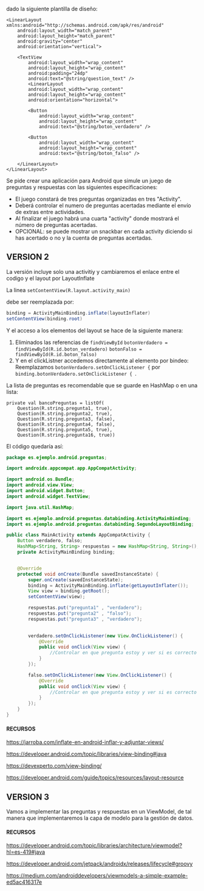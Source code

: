 dado la siguiente plantilla de diseño:

```code
<LinearLayout xmlns:android="http://schemas.android.com/apk/res/android"
    android:layout_width="match_parent"
    android:layout_height="match_parent"
    android:gravity="center"
    android:orientation="vertical">

    <TextView
        android:layout_width="wrap_content"
        android:layout_height="wrap_content"
        android:padding="24dp"
        android:text="@string/question_text" />
		<LinearLayout
        android:layout_width="wrap_content"
        android:layout_height="wrap_content"
        android:orientation="horizontal">

        <Button
            android:layout_width="wrap_content"
            android:layout_height="wrap_content"
            android:text="@string/boton_verdadero" />

        <Button
            android:layout_width="wrap_content"
            android:layout_height="wrap_content"
            android:text="@string/boton_falso" />

    </LinearLayout>
</LinearLayout>
```

Se pide crear una aplicación para Android que simule un juego de preguntas y respuestas con las siguientes especificaciones:

- El juego constará de tres preguntas organizadas en tres "Activity".
- Deberá controlar el numero de preguntas acertadas mediante el envío de extras entre actividades.
- Al finalizar el juego habrá una cuarta "activity" donde mostrará el número de preguntas acertadas.
- OPCIONAL: se puede mostrar un snackbar en cada activity diciendo si has acertado o no y la cuenta de preguntas acertadas.


## VERSION 2
La versión incluye solo una activitiy y cambiaremos el enlace entre el codigo y el layout por LayoutInflate

La linea 
`setContentView(R.layout.activity_main)`

debe ser reemplazada por:

```java
binding = ActivityMainBinding.inflate(layoutInflater)
setContentView(binding.root)
```

Y el acceso a los elementos del layout se hace de la siguiente manera:
1. Eliminados las referencias de `findViewById`
   `botonVerdadero = findViewById(R.id.boton_verdadero)`
   `botonFalso = findViewById(R.id.boton_falso)`
2. Y en el clickListner accedemos directamente al elemento por bindeo:
    Reemplazamos `botonVerdadero.setOnClickListener {`  por
    `binding.botonVerdadero.setOnClickListener { `.

La lista de preguntas es recomendable que se guarde en HashMap o en una lista:

```
private val bancoPreguntas = listOf(
	Question(R.string.pregunta1, true),
	Question(R.string.pregunta2, true),
	Question(R.string.pregunta3, false),
	Question(R.string.pregunta4, false),
	Question(R.string.pregunta5, true),
	Question(R.string.pregunta16, true))
```

El código quedaría así:

```java
package es.ejemplo.android.preguntas;

import androidx.appcompat.app.AppCompatActivity;

import android.os.Bundle;
import android.view.View;
import android.widget.Button;
import android.widget.TextView;

import java.util.HashMap;

import es.ejemplo.android.preguntas.databinding.ActivityMainBinding;
import es.ejemplo.android.preguntas.databinding.SegundoLayoutBinding;

public class MainActivity extends AppCompatActivity {
    Button verdadero, falso;
    HashMap<String, String> respuestas = new HashMap<String, String>();
    private ActivityMainBinding binding;


    @Override
    protected void onCreate(Bundle savedInstanceState) {
        super.onCreate(savedInstanceState);
        binding = ActivityMainBinding.inflate(getLayoutInflater());
        View view = binding.getRoot();
        setContentView(view);

        respuestas.put("pregunta1" , "verdadero");
        respuestas.put("pregunta2" , "falso");
        respuestas.put("pregunta3" , "verdadero");
        

        verdadero.setOnClickListener(new View.OnClickListener() {
            @Override
            public void onClick(View view) {
                //Controlar en que pregunta estoy y ver si es correcto o no
            }
        });

        falso.setOnClickListener(new View.OnClickListener() {
            @Override
            public void onClick(View view) {
                //Controlar en que pregunta estoy y ver si es correcto o no
            }
        });
    }
}
```

#### RECURSOS
https://jarroba.com/inflate-en-android-inflar-y-adjuntar-views/

https://developer.android.com/topic/libraries/view-binding#java

https://devexperto.com/view-binding/

https://developer.android.com/guide/topics/resources/layout-resource

## VERSION 3

Vamos a implementar las preguntas y respuestas en un ViewModel, de tal manera que implementaremos la capa de modelo para la gestión de datos.

#### RECURSOS
https://developer.android.com/topic/libraries/architecture/viewmodel?hl=es-419#java

https://developer.android.com/jetpack/androidx/releases/lifecycle#groovy

https://medium.com/androiddevelopers/viewmodels-a-simple-example-ed5ac416317e
